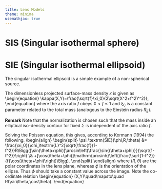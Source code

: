 ```yaml
---
title: Lens Models
theme: minima
usemathjax: true
---
```


# SIS (Singular isothermal sphere)

# SIE (Singular isothermal ellipsoid)

The singular isothermal ellipsoid is a simple example of a non-spherical source.

The dimensionless projected surface-mass density $\kappa$ is given as
\begin{equation}
  \kappa(X,Y)=\frac{\sqrt{f}\xi_0}{2\sqrt{X^2+f^2Y^2}},
\end{equation}
where the axis ratio $f$ obeys $0\lt f\le1$ and $\xi_0$ is a constant parameter related to the total
mass (analogous to the Einstein radius $R_E$).

**Remark**
Note that the normalization is chosen such that the mass inside an elliptical iso-density contour for 
fixed $\Sigma$ is independent of the axis ratio $f$.

Solving the Poisson equation, this gives, according to Kormann (1994) the following.
\begin{align}
\begin{split}
  \psi_\textrm{SIE}(\phi,R,\theta) &=
  \frac{\xi_0}{\chi_\textrm{L}^2}\sqrt{\frac{f}{1-f^2}}R\Bigg([\sin(\theta+\phi)]\arcsin\left(\frac{\sin{(\theta+\phi)}}{\sqrt{1-f^2}}\right)
  \\&
  +[\cos(\theta+\phi)]\mathrm{arcsinh}\left(\frac{\sqrt{1-f^2}}{f}\cos(\theta+\phi)\right)\Bigg).
\end{split}
\end{align}
where $(R,\theta)$ are the polar coordinates in the lens plane,
whereas $\phi$ is the orientation of the ellipse. Thus $\phi$ should take a constant value across the image. Note the co-ordinate relation
\begin{equation}
    (X,Y)\quad\mapsto\quad R(\sin\theta,\cos\theta).
\end{equation}



